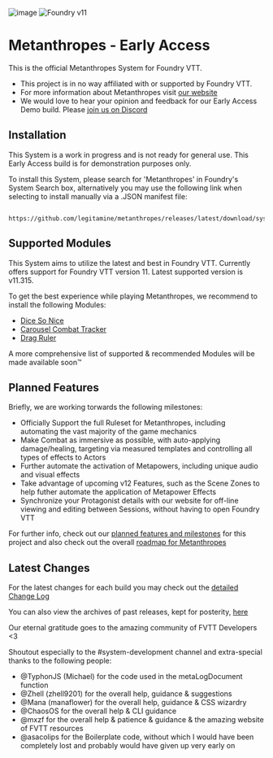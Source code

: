 ![image](https://content.invisioncic.com/e290497/monthly_2024_03/new-cover.jpg.266c89d776592f674fd3a4133d3fb813.jpg)
![Foundry v11](https://img.shields.io/badge/foundry-v11-green)

# Metanthropes - Early Access

This is the official Metanthropes System for Foundry VTT.

-   This project is in no way affiliated with or supported by Foundry VTT.
-   For more information about Metanthropes visit [our website](https://metanthropes.com)
-   We would love to hear your opinion and feedback for our Early Access Demo build. Please [join us on Discord](https://metanthropes.com/discord)

## Installation

This System is a work in progress and is not ready for general use. This Early Access build is for demonstration purposes only.

To install this System, please search for 'Metanthropes' in Foundry's System Search box, alternatively you may use the following link when selecting to install manually via a .JSON manifest file:

	 https://github.com/legitamine/metanthropes/releases/latest/download/system.json

## Supported Modules

This System aims to utilize the latest and best in Foundry VTT. Currently offers support for Foundry VTT version 11. Latest supported version is v11.315.

To get the best experience while playing Metanthropes, we recommend to install the following Modules:

-   [Dice So Nice](https://foundryvtt.com/packages/dice-so-nice)
-   [Carousel Combat Tracker](https://foundryvtt.com/packages/combat-tracker-dock)
-   [Drag Ruler](https://foundryvtt.com/packages/drag-ruler)

A more comprehensive list of supported & recommended Modules will be made available soon™

## Planned Features

Briefly, we are working torwards the following milestones:

-   Officially Support the full Ruleset for Metanthropes, including automating the vast majority of the game mechanics
-   Make Combat as immersive as possible, with auto-applying damage/healing, targeting via measured templates and controlling all types of effects to Actors
-   Further automate the activation of Metapowers, including unique audio and visual effects
-   Take advantage of upcoming v12 Features, such as the Scene Zones to help futher automate the application of Metapower Effects
-   Synchronize your Protagonist details with our website for off-line viewing and editing between Sessions, without having to open Foundry VTT

For further info, check out our [planned features and milestones](https://github.com/Legitamine/metanthropes/projects?query=is%3Aopen) for this project and also check out the overall [roadmap for Metanthropes](https://www.metanthropes.com/stratagem/projects/1-metanthropes-roadmap/)

## Latest Changes

For the latest changes for each build you may check out the [detailed Change Log](https://github.com/Legitamine/metanthropes/blob/main/CHANGELOG.md)

You can also view the archives of past releases, kept for posterity, [here](https://github.com/Legitamine/metanthropes/blob/main/CHANGELOGARCHIVES.md)

Our eternal gratitude goes to the amazing community of FVTT Developers <3

Shoutout especially to the #system-development channel and extra-special thanks to the following people:
 - @TyphonJS (Michael) for the code used in the metaLogDocument function
 - @Zhell (zhell9201) for the overall help, guidance & suggestions
 - @Mana (manaflower) for the overall help, guidance & CSS wizardry
 - @ChaosOS for the overall help & CLI guidance
 - @mxzf for the overall help & patience & guidance & the amazing website of FVTT resources
 - @asacolips for the Boilerplate code, without which I would have been completely lost and probably would have given up very early on
